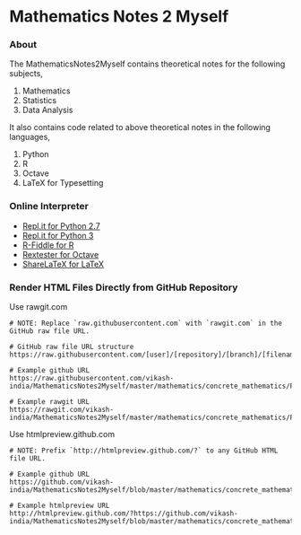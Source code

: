 # Mathematics Notes 2 Myself

### About
The MathematicsNotes2Myself contains theoretical notes for the following subjects,
1. Mathematics
2. Statistics
3. Data Analysis

It also contains code related to above theoretical notes in the following languages,
1. Python 
2. R
3. Octave
4. LaTeX for Typesetting

### Online Interpreter
- [Repl.it for Python 2.7](https://repl.it/languages/python)
- [Repl.it for Python 3](https://repl.it/languages/python3)
- [R-Fiddle for R](http://www.r-fiddle.org/#/)
- [Rextester for Octave](http://rextester.com/l/octave_online_compiler)
- [ShareLaTeX for LaTeX](https://www.sharelatex.com/)

### Render HTML Files Directly from GitHub Repository
Use rawgit.com
```
# NOTE: Replace `raw.githubusercontent.com` with `rawgit.com` in the GitHub raw file URL.

# GitHub raw file URL structure
https://raw.githubusercontent.com/[user]/[repository]/[branch]/[filename.ext]

# Example github URL
https://raw.githubusercontent.com/vikash-india/MathematicsNotes2Myself/master/mathematics/concrete_mathematics/P000_Template.html

# Example rawgit URL
https://rawgit.com/vikash-india/MathematicsNotes2Myself/master/mathematics/concrete_mathematics/P000_Template.html
```

Use htmlpreview.github.com
```
# NOTE: Prefix `http://htmlpreview.github.com/?` to any GitHub HTML file URL.

# Example github URL
https://github.com/vikash-india/MathematicsNotes2Myself/blob/master/mathematics/concrete_mathematics/P000_Template.html

# Example htmlpreview URL
http://htmlpreview.github.com/?https://github.com/vikash-india/MathematicsNotes2Myself/blob/master/mathematics/concrete_mathematics/P000_Template.html
```
